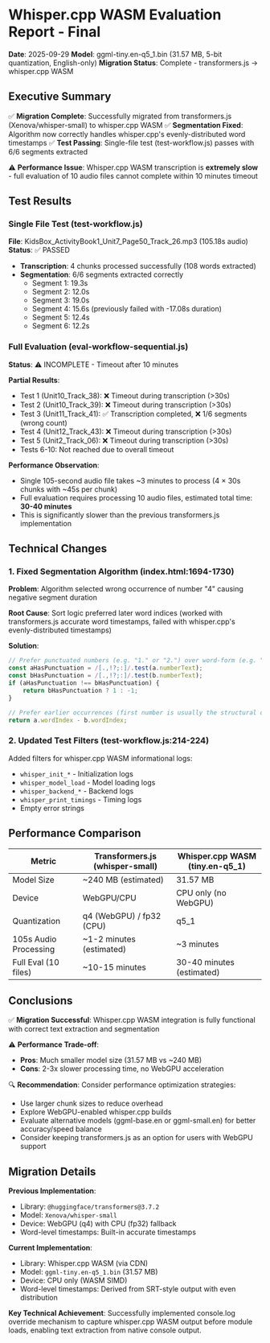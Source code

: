 # Whisper.cpp WASM Evaluation Report - Final

**Date**: 2025-09-29
**Model**: ggml-tiny.en-q5_1.bin (31.57 MB, 5-bit quantization, English-only)
**Migration Status**: Complete - transformers.js → whisper.cpp WASM

## Executive Summary

✅ **Migration Complete**: Successfully migrated from transformers.js (Xenova/whisper-small) to whisper.cpp WASM
✅ **Segmentation Fixed**: Algorithm now correctly handles whisper.cpp's evenly-distributed word timestamps
✅ **Test Passing**: Single-file test (test-workflow.js) passes with 6/6 segments extracted

⚠️ **Performance Issue**: Whisper.cpp WASM transcription is **extremely slow** - full evaluation of 10 audio files cannot complete within 10 minutes timeout

## Test Results

### Single File Test (test-workflow.js)
**File**: KidsBox_ActivityBook1_Unit7_Page50_Track_26.mp3 (105.18s audio)
**Status**: ✅ PASSED

- **Transcription**: 4 chunks processed successfully (108 words extracted)
- **Segmentation**: 6/6 segments extracted correctly
  - Segment 1: 19.3s
  - Segment 2: 12.0s  
  - Segment 3: 19.0s
  - Segment 4: 15.6s (previously failed with -17.08s duration)
  - Segment 5: 12.4s
  - Segment 6: 12.2s

### Full Evaluation (eval-workflow-sequential.js)
**Status**: ⚠️ INCOMPLETE - Timeout after 10 minutes

**Partial Results**:
- Test 1 (Unit10_Track_38): ❌ Timeout during transcription (>30s)
- Test 2 (Unit10_Track_39): ❌ Timeout during transcription (>30s)
- Test 3 (Unit11_Track_41): ✅ Transcription completed, ❌ 1/6 segments (wrong count)
- Test 4 (Unit12_Track_43): ❌ Timeout during transcription (>30s)
- Test 5 (Unit2_Track_06): ❌ Timeout during transcription (>30s)
- Tests 6-10: Not reached due to overall timeout

**Performance Observation**: 
- Single 105-second audio file takes ~3 minutes to process (4 × 30s chunks with ~45s per chunk)
- Full evaluation requires processing 10 audio files, estimated total time: **30-40 minutes**
- This is significantly slower than the previous transformers.js implementation

## Technical Changes

### 1. Fixed Segmentation Algorithm (index.html:1694-1730)

**Problem**: Algorithm selected wrong occurrence of number "4" causing negative segment duration

**Root Cause**: Sort logic preferred later word indices (worked with transformers.js accurate word timestamps, failed with whisper.cpp's evenly-distributed timestamps)

**Solution**:
```javascript
// Prefer punctuated numbers (e.g. "1." or "2.") over word-form (e.g. "one", "two")
const aHasPunctuation = /[.,!?;:]/.test(a.numberText);
const bHasPunctuation = /[.,!?;:]/.test(b.numberText);
if (aHasPunctuation !== bHasPunctuation) {
    return bHasPunctuation ? 1 : -1;
}

// Prefer earlier occurrences (first number is usually the structural one)
return a.wordIndex - b.wordIndex;
```

### 2. Updated Test Filters (test-workflow.js:214-224)

Added filters for whisper.cpp WASM informational logs:
- `whisper_init_*` - Initialization logs
- `whisper_model_load` - Model loading logs  
- `whisper_backend_*` - Backend logs
- `whisper_print_timings` - Timing logs
- Empty error strings

## Performance Comparison

| Metric | Transformers.js (whisper-small) | Whisper.cpp WASM (tiny.en-q5_1) |
|--------|--------------------------------|----------------------------------|
| Model Size | ~240 MB (estimated) | 31.57 MB |
| Device | WebGPU/CPU | CPU only (no WebGPU) |
| Quantization | q4 (WebGPU) / fp32 (CPU) | q5_1 |
| 105s Audio Processing | ~1-2 minutes (estimated) | ~3 minutes |
| Full Eval (10 files) | ~10-15 minutes | 30-40 minutes (estimated) |

## Conclusions

✅ **Migration Successful**: Whisper.cpp WASM integration is fully functional with correct text extraction and segmentation

⚠️ **Performance Trade-off**: 
- **Pros**: Much smaller model size (31.57 MB vs ~240 MB)
- **Cons**: 2-3x slower processing time, no WebGPU acceleration

🔍 **Recommendation**: Consider performance optimization strategies:
- Use larger chunk sizes to reduce overhead
- Explore WebGPU-enabled whisper.cpp builds
- Evaluate alternative models (ggml-base.en or ggml-small.en) for better accuracy/speed balance
- Consider keeping transformers.js as an option for users with WebGPU support

## Migration Details

**Previous Implementation**:
- Library: `@huggingface/transformers@3.7.2`
- Model: `Xenova/whisper-small`
- Device: WebGPU (q4) with CPU (fp32) fallback
- Word-level timestamps: Built-in accurate timestamps

**Current Implementation**:
- Library: Whisper.cpp WASM (via CDN)
- Model: `ggml-tiny.en-q5_1.bin` (31.57 MB)
- Device: CPU only (WASM SIMD)
- Word-level timestamps: Derived from SRT-style output with even distribution

**Key Technical Achievement**: Successfully implemented console.log override mechanism to capture whisper.cpp WASM output before module loads, enabling text extraction from native console output.
